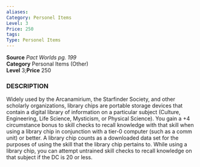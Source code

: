 ```yaml
---
aliases: 
Category: Personel Items
Level: 3
Price: 250
tags: 
Type: Personel Items
---
```

**Source** _Pact Worlds pg. 199_  
**Category** Personal Items (Other)  
**Level** 3;**Price** 250

### DESCRIPTION

Widely used by the Arcanamirium, the Starfinder Society, and other scholarly organizations, library chips are portable storage devices that contain a digital library of information on a particular subject (Culture, Engineering, Life Science, Mysticism, or Physical Science). You gain a +4 circumstance bonus to skill checks to recall knowledge with that skill when using a library chip in conjunction with a tier-0 computer (such as a comm unit) or better. A library chip counts as a downloaded data set for the purposes of using the skill that the library chip pertains to. While using a library chip, you can attempt untrained skill checks to recall knowledge on that subject if the DC is 20 or less.
